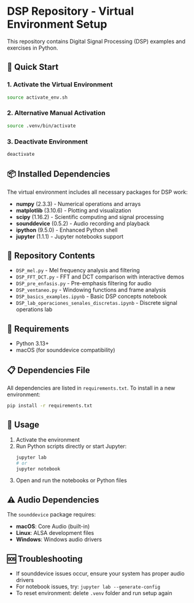 # DSP Repository - Virtual Environment Setup

This repository contains Digital Signal Processing (DSP) examples and exercises in Python.

## 🚀 Quick Start

### 1. Activate the Virtual Environment
```bash
source activate_env.sh
```

### 2. Alternative Manual Activation
```bash
source .venv/bin/activate
```

### 3. Deactivate Environment
```bash
deactivate
```

## 📦 Installed Dependencies

The virtual environment includes all necessary packages for DSP work:

- **numpy** (2.3.3) - Numerical operations and arrays
- **matplotlib** (3.10.6) - Plotting and visualization
- **scipy** (1.16.2) - Scientific computing and signal processing
- **sounddevice** (0.5.2) - Audio recording and playback
- **ipython** (9.5.0) - Enhanced Python shell
- **jupyter** (1.1.1) - Jupyter notebooks support

## 📁 Repository Contents

- `DSP_mel.py` - Mel frequency analysis and filtering
- `DSP_FFT_DCT.py` - FFT and DCT comparison with interactive demos
- `DSP_pre_enfasis.py` - Pre-emphasis filtering for audio
- `DSP_ventaneo.py` - Windowing functions and frame analysis
- `DSP_basics_examples.ipynb` - Basic DSP concepts notebook
- `DSP_lab_operaciones_senales_discretas.ipynb` - Discrete signal operations lab

## 🔧 Requirements

- Python 3.13+
- macOS (for sounddevice compatibility)

## 📋 Dependencies File

All dependencies are listed in `requirements.txt`. To install in a new environment:

```bash
pip install -r requirements.txt
```

## 🎯 Usage

1. Activate the environment
2. Run Python scripts directly or start Jupyter:
   ```bash
   jupyter lab
   # or
   jupyter notebook
   ```
3. Open and run the notebooks or Python files

## ⚠️ Audio Dependencies

The `sounddevice` package requires:
- **macOS**: Core Audio (built-in)
- **Linux**: ALSA development files
- **Windows**: Windows audio drivers

## 🆘 Troubleshooting

- If sounddevice issues occur, ensure your system has proper audio drivers
- For notebook issues, try: `jupyter lab --generate-config`
- To reset environment: delete `.venv` folder and run setup again
